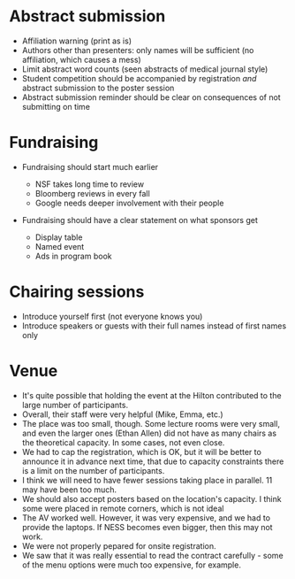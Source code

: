 # Abstract submission

+ Affiliation warning (print as is)
+ Authors other than presenters: only names will be sufficient (no affiliation, which causes a mess)
+ Limit abstract word counts (seen abstracts of medical journal style)
+ Student competition should be accompanied by registration _and_ abstract submission to the poster session
+ Abstract submission reminder should be clear on consequences of not
  submitting on time
  
# Fundraising

+ Fundraising should start much earlier
    - NSF takes long time to review
    - Bloomberg reviews in every fall
    - Google needs deeper involvement with their people

+ Fundraising should have a clear statement on what sponsors get
    - Display table
    - Named event
    - Ads in program book

# Chairing sessions

+ Introduce yourself first (not everyone knows you)
+ Introduce speakers or guests with their full names instead of first
  names only

# Venue

+ It's quite possible that holding the event at the Hilton contributed to the large number of participants.
+ Overall, their staff were very helpful (Mike, Emma, etc.)
+ The place was too small, though. Some lecture rooms were very small, and even the larger ones (Ethan Allen) did not have as many chairs as the theoretical capacity. In some cases, not even close.
+ We had to cap the registration, which is OK, but it will be better to announce it in advance next time, that due to capacity constraints there is a limit on the number of participants.
+ I think we will need to have fewer sessions taking place in parallel. 11 may have been too much.
+ We should also accept posters based on the location's capacity. I think some were placed in remote corners, which is not ideal
+ The AV worked well. However, it was very expensive, and we had to provide the laptops. If NESS becomes even bigger, then this may not work. 
+ We were not properly pepared for onsite registration.
+ We saw that it was really essential to read the contract carefully - some of the menu options were much too expensive, for example.
